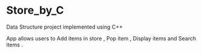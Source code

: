 # Store_by_C

Data Structure project implemented using C++ 

App allows users to Add items in store , Pop item , Display items and Search items .
